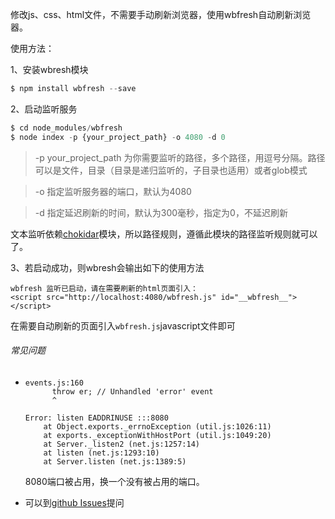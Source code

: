 修改js、css、html文件，不需要手动刷新浏览器，使用wbfresh自动刷新浏览器。



使用方法：

1、安装wbresh模块

```javascript
$ npm install wbfresh --save
```

2、启动监听服务

```javascript
$ cd node_modules/wbfresh
$ node index -p {your_project_path} -o 4080 -d 0
```

> -p your_project_path 为你需要监听的路径，多个路径，用逗号分隔。路径可以是文件，目录（目录是递归监听的，子目录也适用）或者glob模式

> -o 指定监听服务器的端口，默认为4080

> -d 指定延迟刷新的时间，默认为300毫秒，指定为0，不延迟刷新

文本监听依赖[chokidar](https://github.com/paulmillr/chokidar)模块，所以路径规则，遵循此模块的路径监听规则就可以了。

3、若启动成功，则wbresh会输出如下的使用方法

```
wbfresh 监听已启动，请在需要刷新的html页面引入：
<script src="http://localhost:4080/wbfresh.js" id="__wbfresh__"></script>
```

在需要自动刷新的页面引入`wbfresh.js`javascript文件即可







###### 常见问题

- ```error
  events.js:160
        throw er; // Unhandled 'error' event
        ^

  Error: listen EADDRINUSE :::8080
      at Object.exports._errnoException (util.js:1026:11)
      at exports._exceptionWithHostPort (util.js:1049:20)
      at Server._listen2 (net.js:1257:14)
      at listen (net.js:1293:10)
      at Server.listen (net.js:1389:5)
  ```

  8080端口被占用，换一个没有被占用的端口。

- 可以到[github Issues](https://github.com/lcoder/wbfresh/issues)提问

